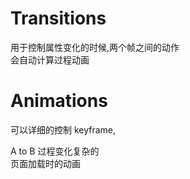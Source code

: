 # Transitions

用于控制属性变化的时候,两个帧之间的动作  
会自动计算过程动画

# Animations

可以详细的控制 keyframe,

A to B 过程变化复杂的  
页面加载时的动画
